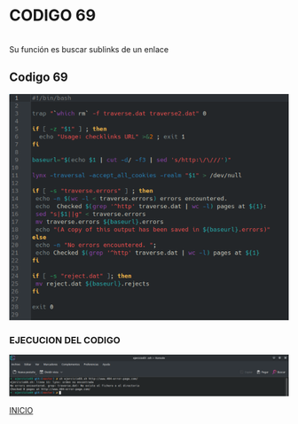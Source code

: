 # **CODIGO 69**
<br>
Su función es buscar sublinks de un enlace
<br>

## Codigo 69
![codigo69.png](codigo69.png)

### **EJECUCION DEL CODIGO**
![ejecucion.png](ejecucion.png)

[INICIO](https://github.com/SPM-UPVictoria/test-git-2130074/tree/main/README.md)